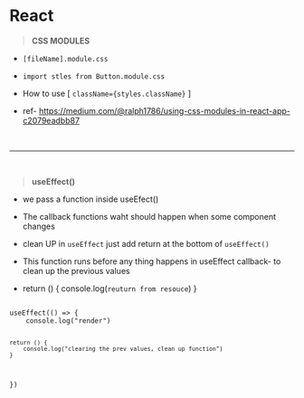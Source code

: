# React

> <strong>CSS MODULES</strong>

- `[fileName].module.css`
- `import stles from Button.module.css`

- How to use
    [ `className={styles.className}` ] 

- ref- https://medium.com/@ralph1786/using-css-modules-in-react-app-c2079eadbb87


<br>
<hr>
<br>

> <strong>useEffect()</strong>

- we pass a function inside useEfect()

- The callback functions waht should happen when some component changes

- clean UP in `useEffect` just add return at the bottom of `useEffect()`

- This function runs before any thing happens in useEffect callback- to clean up the previous values
- return () {
    console.log(`reuturn from resouce`)
}


<code>
useEffect(() => {
    console.log("render")

    return () {
        console.log("clearing the prev values, clean up function")
    }
})
</code>